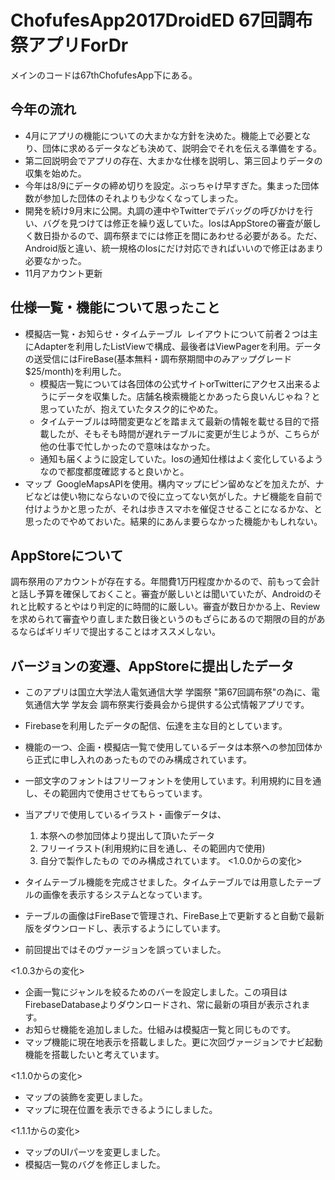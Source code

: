 # ChofufesApp2017DroidED 67回調布祭アプリForDr

メインのコードは67thChofufesApp下にある。

## 今年の流れ
- 4月にアプリの機能についての大まかな方針を決めた。機能上で必要となり、団体に求めるデータなども決めて、説明会でそれを伝える準備をする。
- 第二回説明会でアプリの存在、大まかな仕様を説明し、第三回よりデータの収集を始めた。
- 今年は8/9にデータの締め切りを設定。ぶっちゃけ早すぎた。集まった団体数が参加した団体のそれよりも少なくなってしまった。
- 開発を続け9月末に公開。丸調の連中やTwitterでデバッグの呼びかけを行い、バグを見つけては修正を繰り返していた。IosはAppStoreの審査が厳しく数日掛かるので、調布祭までには修正を間にあわせる必要がある。ただ、Android版と違い、統一規格のIosにだけ対応できればいいので修正はあまり必要なかった。
- 11月アカウント更新

## 仕様一覧・機能について思ったこと
- 模擬店一覧・お知らせ・タイムテーブル
  レイアウトについて前者２つは主にAdapterを利用したListViewで構成、最後者はViewPagerを利用。データの送受信にはFireBase(基本無料・調布祭期間中のみアップグレード$25/month)を利用した。
  - 模擬店一覧については各団体の公式サイトorTwitterにアクセス出来るようにデータを収集した。店舗名検索機能とかあったら良いんじゃね？と思っていたが、抱えていたタスク的にやめた。
  - タイムテーブルは時間変更などを踏まえて最新の情報を載せる目的で搭載したが、そもそも時間が遅れテーブルに変更が生じようが、こちらが他の仕事で忙しかったので意味はなかった。
  - 通知も届くように設定していた。Iosの通知仕様はよく変化しているようなので都度都度確認すると良いかと。
- マップ
  GoogleMapsAPIを使用。構内マップにピン留めなどを加えたが、ナビなどは使い物にならないので役に立ってない気がした。ナビ機能を自前で付けようかと思ったが、それは歩きスマホを催促させることになるかな、と思ったのでやめておいた。結果的にあんま要らなかった機能かもしれない。

## AppStoreについて
調布祭用のアカウントが存在する。年間費1万円程度かかるので、前もって会計と話し予算を確保しておくこと。審査が厳しいとは聞いていたが、Androidのそれと比較するとやはり判定的に時間的に厳しい。審査が数日かかる上、Reviewを求められて審査やり直しまた数日後というのもざらにあるので期限の目的があるならばギリギリで提出することはオススメしない。

## バージョンの変遷、AppStoreに提出したデータ
- このアプリは国立大学法人電気通信大学 学園祭 "第67回調布祭"の為に、電気通信大学 学友会 調布祭実行委員会から提供する公式情報アプリです。
- Firebaseを利用したデータの配信、伝達を主な目的としています。
- 機能の一つ、企画・模擬店一覧で使用しているデータは本祭への参加団体から正式に申し入れのあったものでのみ構成されています。
- 一部文字のフォントはフリーフォントを使用しています。利用規約に目を通し、その範囲内で使用させてもらっています。

- 当アプリで使用しているイラスト・画像データは、
  1. 本祭への参加団体より提出して頂いたデータ
  2. フリーイラスト(利用規約に目を通し、その範囲内で使用)
  3. 自分で製作したもの
でのみ構成されています。
<1.0.0からの変化>
- タイムテーブル機能を完成させました。タイムテーブルでは用意したテーブルの画像を表示するシステムとなっています。
- テーブルの画像はFireBaseで管理され、FireBase上で更新すると自動で最新版をダウンロードし、表示するようにしています。
- 前回提出ではそのヴァージョンを誤っていました。

<1.0.3からの変化>
- 企画一覧にジャンルを絞るためのバーを設定しました。この項目はFirebaseDatabaseよりダウンロードされ、常に最新の項目が表示されます。
- お知らせ機能を追加しました。仕組みは模擬店一覧と同じものです。
- マップ機能に現在地表示を搭載しました。更に次回ヴァージョンでナビ起動機能を搭載したいと考えています。

<1.1.0からの変化>
- マップの装飾を変更しました。
- マップに現在位置を表示できるようにしました。

<1.1.1からの変化>
- マップのUIパーツを変更しました。
- 模擬店一覧のバグを修正しました。
